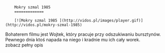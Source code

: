 
        Mokry szmal 1985 
        =============
        
        [![Mokry szmal 1985 ](http://vidos.pl/images/player.gif)](http://vidos.pl/mokry-szmal-1985)
        
        
 Bohaterem filmu jest Wojtek, który pracuje przy odszukiwaniu bursztynów. Pewnego dnia ktoś napada na niego i kradnie mu ich cały worek. zobacz pełny opis
    